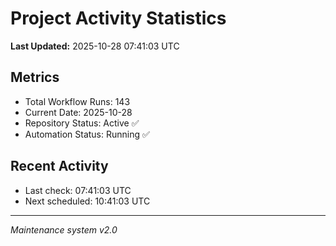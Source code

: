 # Project Activity Statistics

**Last Updated:** 2025-10-28 07:41:03 UTC

## Metrics
- Total Workflow Runs: 143
- Current Date: 2025-10-28
- Repository Status: Active ✅
- Automation Status: Running ✅

## Recent Activity
- Last check: 07:41:03 UTC
- Next scheduled: 10:41:03 UTC

---
*Maintenance system v2.0*
